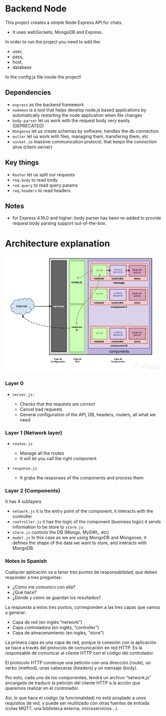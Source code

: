 # Backend Node

This project creates a simple Node Express API for chats.

- It uses webSockets, MongoDB and Express.

In order to run the project you need to add the:

- user,
- pass,
- host,
- database

to the config.js file inside the project!

## Dependencies

- `express` as the backend framework
- `nodemon` is a tool that helps develop node.js based applications by automatically restarting the node application when file changes
- `body-parser` let us work with the request body very easily (DEPRECATED)
- `Mongoose` let us create schemas by software, handles the db connection
- `multer` let us work with files, managing them, transfering them, etc
- `socket.io` massive communication protocol, that keeps the connection alive (client-server)

## Key things

- `Router` let us split our requests
- `req.body` to read body
- `red.query` to read query params
- `req.headers` to read headers

## Notes

- for Express 4.16.0 and higher: body parser has been re-added to provide request body parsing support out-of-the-box.

# Architecture explanation

<img src="./architecture.webp" alt="Architecture"/>

### Layer 0

- `server.js:`

  - Checks that the requests are correct
  - Cancel bad requests
  - General configuration of the API, DB, headers, routers, all what we need

### Layer 1 (Network layer)

- `routes.js`

  - Manage all the routes
  - It will let you call the right component

- `response.js`
  - It grabs the responses of the components and process them

### Layer 2 (Components)

It has 4 sublayers

- `network.js` it is the entry point of the component, it interacts with the controller
- `controller.js` it has the logic of the component (business logic) it sends information to be store to `store.js`
- `store.js` controls the DB (Mongo, MySWL, etc)
- `model.js` In this case as we are using MongoDB and Mongoose, it defines the shape of the data we want to store, and interacts with MongoDB.

### Notes in Spanish

Cualquier aplicación va a tener tres puntos de responsabilidad, que deben responder a tres preguntas:

- ¿Cómo me comunico con ella?
- ¿Qué hace?
- ¿Dónde y cómo se guardan los resultados?

La respuesta a estos tres puntos, corresponden a las tres capas que vamos a generar:

- Capa de red (en inglés “network”)
- Capa controladora (en inglés, “controller”)
- Capa de almacenamiento (en inglés, “store”)

La primera capa es una capa de red, porque la conexión con la aplicación se hace a través del protocolo de comunicación en red HTTP. Es la responsable de comunicar al cliente HTTP con el código del controlador.

El protocolo HTTP construye una petición con una dirección (route), un verbo (method), unas cabeceras (headers) y un mensaje (body).

Por esto, cada uno de los componentes, tendrá un archivo “network.js” encargado de traducir la petición del cliente HTTP a la acción que queremos realizar en el controlador.

Así, lo que hace el código (la funcionalidad) no está acoplado a unos requisitos de red, y puede ser reutilizado con otras fuentes de entrada (colas MQTT, una biblioteca externa, microservicios…).
